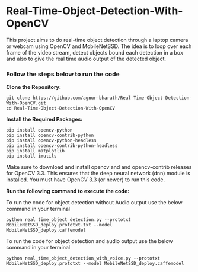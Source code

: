 # Real-Time-Object-Detection-With-OpenCV

This project aims to do real-time object detection through a laptop camera or webcam using OpenCV and MobileNetSSD. The idea is to loop over each frame of the video stream, detect objects bound each detection in a box and also to give the real time audio output of the detected object.

### Follow the steps below to run the code

**Clone the Repository:**
```
git clone https://github.com/agnur-bharath/Real-Time-Object-Detection-With-OpenCV.git
cd Real-Time-Object-Detection-With-OpenCV
```
**Install the Required Packages:**

```
pip install opencv-python
pip install opencv-contrib-python
pip install opencv-python-headless
pip install opencv-contrib-python-headless
pip install matplotlib
pip install imutils
```

Make sure to download and install opencv and and opencv-contrib releases for OpenCV 3.3. This ensures that the deep neural network (dnn) module is installed. You must have OpenCV 3.3 (or newer) to run this code.

**Run the following command to execute the code:**

To run the code for object detection without Audio output use the below command in your terminal
```
python real_time_object_detection.py --prototxt MobileNetSSD_deploy.prototxt.txt --model MobileNetSSD_deploy.caffemodel
```

To run the code for object detection and audio output use the below command in your terminal
```
python real_time_object_detection_with_voice.py --prototxt MobileNetSSD_deploy.prototxt --model MobileNetSSD_deploy.caffemodel
```